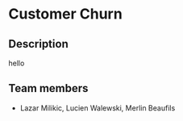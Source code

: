 # Customer Churn 

## Description

hello

## Team members

- Lazar Milikic, Lucien Walewski, Merlin Beaufils

